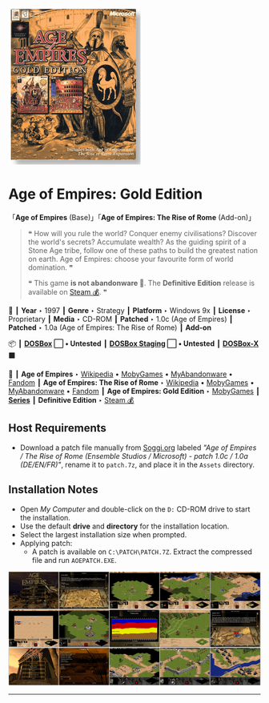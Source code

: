 ![](Thumbnail.png "application-thumbnail")

# Age of Empires: Gold Edition

「**Age of Empires** (Base)」「**Age of Empires: The Rise of Rome** (Add-on)」

> ❝ How will you rule the world? Conquer enemy civilisations? Discover the world's secrets? Accumulate wealth? As the guiding spirit of a Stone Age tribe, follow one of these paths to build the greatest nation on earth. Age of Empires: choose your favourite form of world domination. ❞
>
> ❝ This game **is not abandonware 🚫**. The **Definitive Edition** release is available on [Steam 💰](https://store.steampowered.com/app/1017900/Age_of_Empires_Definitive_Edition/). ❞
>

📌 ┃ **Year** ‣ 1997 ┃ **Genre** ‣ Strategy ┃ **Platform** ‣ Windows 9x ┃ **License** ‣ Proprietary ┃ **Media** ‣ CD-ROM ┃ **Patched** ‣ 1.0c (Age of Empires) ┃ **Patched** ‣ 1.0a (Age of Empires: The Rise of Rome) ┃ **Add-on** 

📦 ┃ **[DOSBox](https://www.dosbox.com/) ⬜ • Untested** ┃ **[DOSBox Staging](https://dosbox-staging.github.io/) ⬜ • Untested** ┃ **[DOSBox-X](https://dosbox-x.com/) 🟩** 

📎 ┃ **Age of Empires** ‣ [Wikipedia](https://en.wikipedia.org/wiki/Age_of_Empires_(video_game)) • [MobyGames](https://www.mobygames.com/game/384/age-of-empires/) • [MyAbandonware](https://www.myabandonware.com/game/age-of-empires-3fw) • [Fandom](https://ageofempires.fandom.com/wiki/Age_of_Empires) ┃ **Age of Empires: The Rise of Rome** ‣ [Wikipedia](https://en.wikipedia.org/wiki/Age_of_Empires_(video_game)#The_Rise_of_Rome) • [MobyGames](https://www.mobygames.com/game/1249/age-of-empires-the-rise-of-rome/) • [MyAbandonware](https://www.myabandonware.com/game/age-of-empires-the-rise-of-rome-a48) • [Fandom](https://ageofempires.fandom.com/wiki/Age_of_Empires:_The_Rise_of_Rome) ┃ **Age of Empires: Gold Edition** ‣ [MobyGames](https://www.mobygames.com/game/1512/age-of-empires-gold-edition/) ┃ **[Series](https://en.wikipedia.org/wiki/Age_of_Empires)** ┃ **Definitive Edition** ‣ [Steam 💰](https://store.steampowered.com/app/1017900/Age_of_Empires_Definitive_Edition/) 

## Host Requirements
- Download a patch file manually from [Soggi.org](https://soggi.org/misc/game-patches.htm) labeled *"Age of Empires / The Rise of Rome (Ensemble Studios / Microsoft) - patch 1.0c / 1.0a (DE/EN/FR)"*, rename it to `patch.7z`, and place it in the `Assets` directory.

## Installation Notes
- Open *My Computer* and double-click on the `D:` CD-ROM drive to start the installation.
- Use the default **drive** and **directory** for the installation location.
- Select the largest installation size when prompted.
- Applying patch:
  - A patch is available on `C:\PATCH\PATCH.7Z`. Extract the compressed file and run `AOEPATCH.EXE`.

![](Montage.png "Age of Empires: Gold Edition")

---


